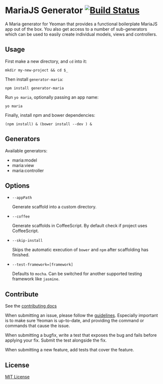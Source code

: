 # MariaJS Generator [![Build Status](https://secure.travis-ci.org/revathskumar/generator-maria.png?branch=master)](https://travis-ci.org/revathskumar/generator-maria)

A Maria generator for Yeoman that provides a functional boilerplate MariaJS app out of the box. You also get access to a number of sub-generators which can be used to easily create individual models, views and controllers.

## Usage

First make a new directory, and `cd` into it:
```
mkdir my-new-project && cd $_
```

Then install `generator-maria`:
```
npm install generator-maria
```

Run `yo maria`, optionally passing an app name:
```
yo maria
```

Finally, install npm and bower dependencies:
```
(npm install) & (bower install --dev ) &
```

## Generators

Available generators:

- maria:model
- maria:view
- maria:controller

## Options

* `--appPath`

  Generate scaffold into a custom directory.

* `--coffee`

  Generate scaffolds in CoffeeScript. By default check if project uses CoffeeScript.

* `--skip-install`

  Skips the automatic execution of `bower` and `npm` after
  scaffolding has finished.

* `--test-framework=[framework]`

  Defaults to `mocha`. Can be switched for
  another supported testing framework like `jasmine`.


## Contribute

See the [contributing docs](https://github.com/yeoman/yeoman/blob/master/contributing.md)

When submitting an issue, please follow the [guidelines](https://github.com/yeoman/yeoman/blob/master/contributing.md#issue-submission). Especially important is to make sure Yeoman is up-to-date, and providing the command or commands that cause the issue.

When submitting a bugfix, write a test that exposes the bug and fails before applying your fix. Submit the test alongside the fix.

When submitting a new feature, add tests that cover the feature.

## License
[MIT License](http://revathskumar.mit-license.org/)
